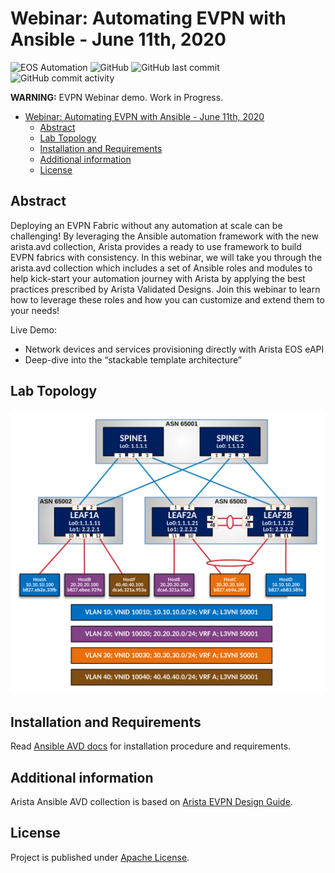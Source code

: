 # Webinar: Automating EVPN with Ansible - June 11th, 2020

![EOS Automation](https://img.shields.io/badge/Arista-EOS%20Automation-blue) ![GitHub](https://img.shields.io/github/license/arista-netdevops-community/avd-evpn-webinar-june-11)  ![GitHub last commit](https://img.shields.io/github/last-commit/arista-netdevops-community/avd-evpn-webinar-june-11) ![GitHub commit activity](https://img.shields.io/github/commit-activity/w/arista-netdevops-community/avd-evpn-webinar-june-11)

__WARNING:__ EVPN Webinar demo. Work in Progress.

<!-- TOC -->

- [Webinar: Automating EVPN with Ansible - June 11th, 2020](#webinar-automating-evpn-with-ansible---june-11th-2020)
  - [Abstract](#abstract)
  - [Lab Topology](#lab-topology)
  - [Installation and Requirements](#installation-and-requirements)
  - [Additional information](#additional-information)
  - [License](#license)

<!-- /TOC -->

## Abstract

Deploying an EVPN Fabric without any automation at scale can be challenging! By leveraging the Ansible automation framework with the new arista.avd collection, Arista provides a ready to use framework to build EVPN fabrics with consistency. In this webinar, we will take you through the arista.avd collection which includes a set of Ansible roles and modules to help kick-start your automation journey with Arista by applying the best practices prescribed by Arista Validated Designs. Join this webinar to learn how to leverage these roles and how you can customize and extend them to your needs!

Live Demo:

- Network devices and services provisioning directly with Arista EOS eAPI
- Deep-dive into the “stackable template architecture”

## Lab Topology

![Lab Topology](media/lab-topology.png)

## Installation and Requirements

Read [Ansible AVD docs](https://github.com/aristanetworks/ansible-avd/blob/devel/README.md) for installation procedure and requirements.

## Additional information

Arista Ansible AVD collection is based on [Arista EVPN Design Guide](https://www.arista.com/en/solutions/design-guides).

## License

Project is published under [Apache License](../../LICENSE).
